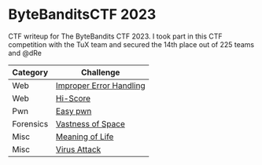 # ByteBanditsCTF 2023
CTF writeup for The ByteBandits CTF 2023. I took part in this CTF competition with the TuX team and secured the 14th place out of 225 teams and @dRe

| Category | Challenge |
| --- | --- |
| Web | [Improper Error Handling](/2023/ByteBanditsCTF%202023/Improper%20Error%20Handling/)
| Web | [Hi-Score](/2023/ByteBanditsCTF%202023/Hi-Score/)
| Pwn | [Easy pwn](/2023/ByteBanditsCTF%202023/Easy%20pwn/)
| Forensics | [Vastness of Space](/2023/ByteBanditsCTF%202023/Vastness%20of%20Space/)
| Misc | [Meaning of Life](/2023/ByteBanditsCTF%202023/Meaning%20of%20Life/)
| Misc | [Virus Attack](/2023/ByteBanditsCTF%202023/Virus%20Attack/)